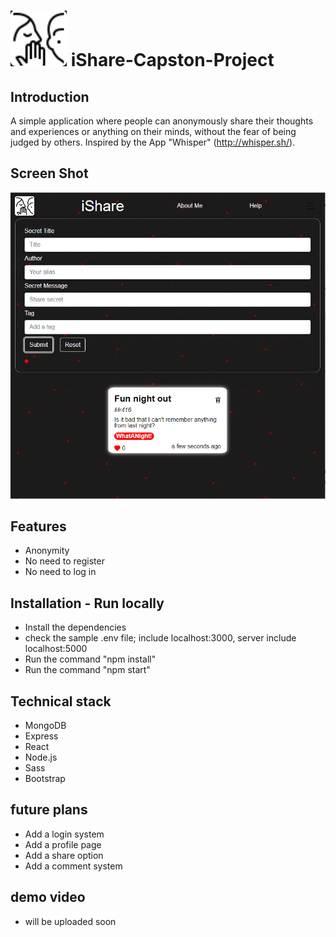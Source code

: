 # ![App logo](client/src/assets/images/ishare-logo.png) iShare-Capston-Project

## Introduction

A simple application where people can anonymously share their thoughts and experiences or anything on their
minds, without the fear of being judged by others. Inspired by the App "Whisper" (http://whisper.sh/).

## Screen Shot

![App screen shot](client/src/assets/images/ishare-readme-image.PNG)

## Features

- Anonymity
- No need to register
- No need to log in

## Installation - Run locally

- Install the dependencies
- check the sample .env file; include localhost:3000, server include localhost:5000
- Run the command "npm install"
- Run the command "npm start"

## Technical stack

- MongoDB
- Express
- React
- Node.js
- Sass
- Bootstrap

## future plans

- Add a login system
- Add a profile page
- Add a share option
- Add a comment system

## demo video

- will be uploaded soon

